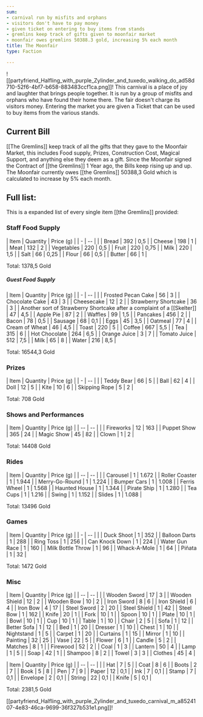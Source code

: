 ```yaml
---
sum:
- carnival run by misfits and orphans
- visitors don't have to pay money
- given ticket on entering to buy items from stands
- gremlins keep track of gifts given to moonfair market
- moonfair owes gremlins 50388.3 gold, increasing 5% each month
title: The Moonfair
type: Faction

---
```


![[partyfriend_Halfling_with_purple_Zylinder_and_tuxedo_walking_do_ad58d710-52f6-4bf7-b658-883483ccf1ca.png]]!
This carnival is a place of joy and laughter that brings people together. It is run by a group of misfits and orphans who have found their home there. The fair doesn't charge its visitors money. Entering the market you are given a Ticket that can be used to buy items from the various stands.


## Current Bill

[[The Gremlins]] keep track of all the gifts that they gave to the Moonfair Market, this includes Food supply, Prizes, Construction Cost, Magical Support, and anything else they deem as a gift.
Since the Moonfair signed the Contract of [[the Gremlins]] 1 Year ago, the Bills keep rising up and up.
The Moonfair currently owes [[the Gremlins]] 50388,3 Gold which is calculated to increase by 5% each month. 



## Full list:

This is a expanded list of every single item [[the Gremlins]] provided:


### Staff Food Supply

| Item       | Quantity | Price (g) |
| - | -- |  |
| Bread      | 392      | 0,5       |
| Cheese     | 198      | 1         |
| Meat       | 132      | 2         |
| Vegetables | 220      | 0,5       |
| Fruit      | 220      | 0,75      |
| Milk       | 220      | 1,5       |
| Salt       | 66       | 0,25      |
| Flour      | 66       | 0,5       |
| Butter     | 66       | 1         |

Total: 1378,5 Gold

##### Guest Food Supply

| Item                                                              | Quantity | Price (g) |
| - | -- |  |
| Frosted Pecan Cake                                                  | 56       | 3         |
| Chocolate Cake                                                      | 43       | 3         |
| Cheesecake                                                          | 12       | 2         |
| Strawberry Shortcake                                                | 36       | 3         |
| Another sort of Strawberry Shortcake after a complaint of a [[Skelter]] | 47       | 4,5       |
| Apple Pie                                                           | 87       | 2         |
| Waffles                                                             | 99       | 1,5       |
| Pancakes                                                            | 456      | 2         |
| Bacon                                                               | 78       | 0,5       |
| Sausage                                                             | 68       | 0,1       |
| Eggs                                                                | 45       | 3,5       |
| Oatmeal                                                             | 77       | 4         |
| Cream of Wheat                                                      | 46       | 4,5       |
| Toast                                                               | 220      | 5         |
| Coffee                                                              | 667      | 5,5       |
| Tea                                                                 | 315      | 6         |
| Hot Chocolate                                                       | 264      | 6,5       |
| Orange Juice                                                        | 3        | 7         |
| Tomato Juice                                                        | 512      | 7,5       |
| Milk                                                                | 65       | 8         |
| Water                                                               | 216      | 8,5       |

Total: 16544,3 Gold

### Prizes

| Item          | Quantity | Price (g) |
| - | -- |  |
| Teddy Bear    | 66       | 5         |
| Ball          | 62       | 4         |
| Doll          | 12       | 5         |
| Kite          | 10       | 6         |
| Skipping Rope | 5        | 2         |

Total: 708 Gold

### Shows and Performances

| Item        | Quantity | Price (g) |
| -- | -- |  |
| Fireworks   | 12       | 163       |
| Puppet Show | 365      | 24        |
| Magic Show  | 45       | 82        |
| Clown       | 1        | 2         |

Total: 14408 Gold

### Rides

| Item           | Quantity | Price (g) |
| -- | -- |  |
| Carousel       | 1        | 1.672     |
| Roller Coaster | 1        | 1.944     |
| Merry-Go-Round | 1        | 1.224     |
| Bumper Cars    | 1        | 1.008     |
| Ferris Wheel   | 1        | 1.568     |
| Haunted House  | 1        | 1.344     |
| Pirate Ship    | 1        | 1.280     |
| Tea Cups       | 1        | 1.216     |
| Swing         | 1        | 1.152     |
| Slides        | 1        | 1.088     |

Total: 13496 Gold

### Games

| Item             | Quantity | Price (g) |
| - | -- |  |
| Duck Shoot       | 1        | 352       |
| Balloon Darts    | 1        | 288       |
| Ring Toss        | 1        | 256       |
| Can Knock Down   | 1        | 224       |
| Water Gun Race   | 1        | 160       |
| Milk Bottle Throw  | 1        | 96        |
| Whack-A-Mole     | 1        | 64        |
| Piñata          | 1        | 32        |

Total: 1472 Gold



### Misc

| Item           | Quantity | Price (g) |
| -- | -- |  |
| Wooden Sword   | 17       | 3         |
| Wooden Shield  | 12       | 2         |
| Wooden Bow     | 10       | 2         |
| Iron Sword     | 8        | 6         |
| Iron Shield    | 6        | 4         |
| Iron Bow       | 4        | 17        |
| Steel Sword    | 2        | 20        |
| Steel Shield   | 1        | 42        |
| Steel Bow      | 1        | 162       |
| Knife          | 20       | 1         |
| Fork           | 10       | 1         |
| Spoon          | 10       | 1         |
| Plate          | 10       | 1         |
| Bowl           | 10       | 1         |
| Cup            | 10       | 1         |
| Table          | 1        | 10        |
| Chair          | 2        | 5         |
| Sofa           | 1        | 12        |
| Better Sofa    | 1        | 12        |
| Bed            | 1        | 20        |
| Dresser        | 1        | 10        |
| Chest          | 1        | 10        |
| Nightstand     | 1        | 5         |
| Carpet         | 1        | 20        |
| Curtains       | 1        | 15        |
| Mirror         | 1        | 10        |
| Painting       | 32        | 25        |
| Vase           | 22        | 5         |
| Flower         | 6        | 1         |
| Candle         | 5        | 2         |
| Matches        | 8        | 1         |
| Firewood       | 52        | 2         |
| Coal           | 1        | 3         |
| Lantern        | 50        | 4         |
| Lamp           | 1        | 5         |
| Soap           | 42        | 1         |
| Shampoo        | 8        | 2         |
| Towel          | 3        | 3         |
| Clothes        | 45       | 4         |

| Item           | Quantity | Price (g) |
| -- | -- |  |
| Hat            | 7        | 5         |
| Coat           | 8        | 6         |
| Boots          | 2        | 7         |
| Book           | 5        | 8         |
| Pen            | 7        | 9         |
| Paper          | 12        | 0,1        |
| Ink            | 7        | 0,1        |
| Stamp          | 7        | 0,1        |
| Envelope       | 2        | 0,1        |
| String         | 22        | 0,1        |
| Knife          | 5        | 0,1        |

Total: 2381,5 Gold

[[partyfriend_Halfling_with_purple_Zylinder_and_tuxedo_carnival_m_a8524107-4e83-46ca-9699-36f327b531e1.png]]!
